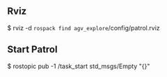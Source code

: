 
## Rviz
$ rviz -d `rospack find agv_explore`/config/patrol.rviz

## Start Patrol

$ rostopic pub -1 /task_start std_msgs/Empty "{}"

